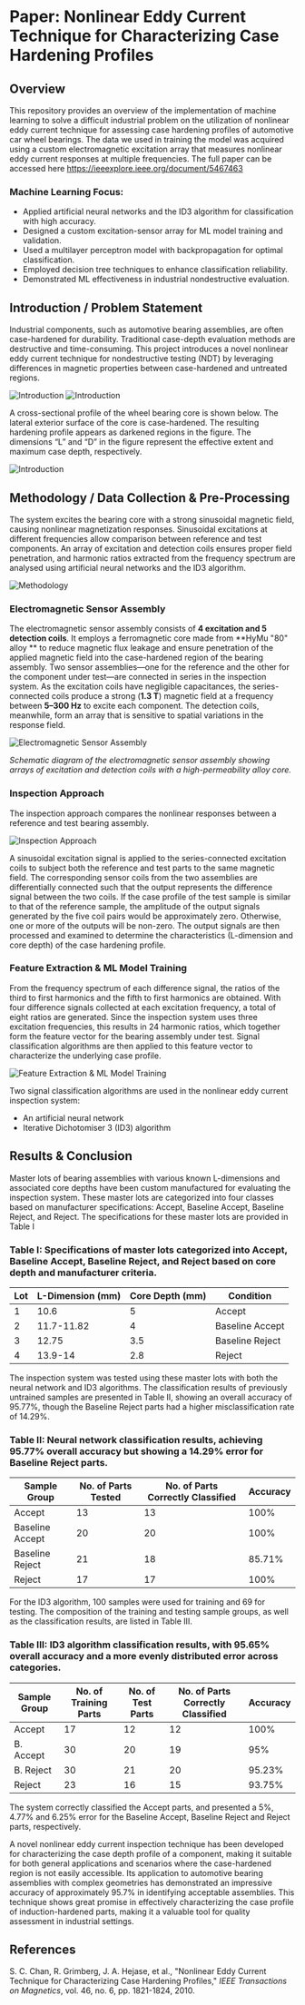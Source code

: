 # Paper: Nonlinear Eddy Current Technique for Characterizing Case Hardening Profiles

## Overview

This repository provides an overview of the implementation of machine learning to solve a difficult industrial problem on the utilization of nonlinear eddy current technique for assessing case hardening profiles of automotive car wheel bearings.
The data we used in training the model was acquired using a custom electromagnetic excitation array that measures nonlinear eddy current responses at multiple frequencies. 
The full paper can be accessed here https://ieeexplore.ieee.org/document/5467463

### Machine Learning Focus:
- Applied artificial neural networks and the ID3 algorithm for classification with high accuracy.
- Designed a custom excitation-sensor array for ML model training and validation.
- Used a multilayer perceptron model with backpropagation for optimal classification.
- Employed decision tree techniques to enhance classification reliability.
- Demonstrated ML effectiveness in industrial nondestructive evaluation.

## Introduction / Problem Statement

Industrial components, such as automotive bearing assemblies, are often case-hardened for durability. Traditional case-depth evaluation methods are destructive and time-consuming. This project introduces a novel nonlinear eddy current technique for nondestructive testing (NDT) by leveraging differences in magnetic properties between case-hardened and untreated regions.

![Introduction](./figures/Fig-1.png)
![Introduction](./figures/Fig-2.png)


A cross-sectional profile of the wheel bearing core is shown below. The lateral exterior surface of the core is case-hardened. The resulting hardening profile appears as darkened regions in the figure. The dimensions “L” and “D” in the figure represent the effective extent and maximum case depth, respectively.

![Introduction](./figures/Fig-3.png)


## Methodology / Data Collection & Pre-Processing

The system excites the bearing core with a strong sinusoidal magnetic field, causing nonlinear magnetization responses. Sinusoidal excitations at different frequencies allow comparison between reference and test components. An array of excitation and detection coils ensures proper field penetration, and harmonic ratios extracted from the frequency spectrum are analysed using artificial neural networks and the ID3 algorithm.

![Methodology](./figures/Fig-4.png)


### Electromagnetic Sensor Assembly

The electromagnetic sensor assembly consists of **4 excitation and 5 detection coils**. It employs a ferromagnetic core made from \*\*HyMu "80" alloy \*\* to reduce magnetic flux leakage and ensure penetration of the applied magnetic field into the case-hardened region of the bearing assembly. Two sensor assemblies—one for the reference and the other for the component under test—are connected in series in the inspection system. As the excitation coils have negligible capacitances, the series-connected coils produce a strong (**1.3 T**) magnetic field at a frequency between **5–300 Hz** to excite each component. The detection coils, meanwhile, form an array that is sensitive to spatial variations in the response field.

![Electromagnetic Sensor Assembly](./figures/Fig-6.png)

*Schematic diagram of the electromagnetic sensor assembly showing arrays of excitation and detection coils with a high-permeability alloy core.*

### Inspection Approach

The inspection approach compares the nonlinear responses between a reference and test bearing assembly. 


![Inspection Approach](./figures/Fig-7.png)

A sinusoidal excitation signal is applied to the series-connected excitation coils to subject both the reference and test parts to the same magnetic field. The corresponding sensor coils from the two assemblies are differentially connected such that the output represents the difference signal between the two coils. If the case profile of the test sample is similar to that of the reference sample, the amplitude of the output signals generated by the five coil pairs would be approximately zero. Otherwise, one or more of the outputs will be non-zero. The output signals are then processed and examined to determine the characteristics (L-dimension and core depth) of the case hardening profile.

### Feature Extraction & ML Model Training

From the frequency spectrum of each difference signal, the ratios of the third to first harmonics and the fifth to first harmonics are obtained. With four difference signals collected at each excitation frequency, a total of eight ratios are generated. Since the inspection system uses three excitation frequencies, this results in 24 harmonic ratios, which together form the feature vector for the bearing assembly under test. Signal classification algorithms are then applied to this feature vector to characterize the underlying case profile.
 
![Feature Extraction & ML Model Training](./figures/Fig-8.png)

Two signal classification algorithms are used in the nonlinear eddy current inspection system: 
- An artificial neural network
- Iterative Dichotomiser 3 (ID3) algorithm



## Results & Conclusion

Master lots of bearing assemblies with various known L-dimensions and associated core depths have been custom manufactured for evaluating the inspection system. These master lots are categorized into four classes based on manufacturer specifications: Accept, Baseline Accept, Baseline Reject, and Reject. The specifications for these master lots are provided in Table I

### Table I: Specifications of master lots categorized into Accept, Baseline Accept, Baseline Reject, and Reject based on core depth and manufacturer criteria.

| Lot | L-Dimension (mm) | Core Depth (mm) | Condition |
|----|----------------|----------------|-----------|
| 1  | 10.6          | 5              | Accept    |
| 2  | 11.7-11.82    | 4              | Baseline Accept |
| 3  | 12.75        | 3.5            | Baseline Reject |
| 4  | 13.9-14      | 2.8            | Reject    |

The inspection system was tested using these master lots with both the neural network and ID3 algorithms. The classification results of previously untrained samples are presented in Table II, showing an overall accuracy of 95.77%, though the Baseline Reject parts had a higher misclassification rate of 14.29%.

### Table II: Neural network classification results, achieving 95.77% overall accuracy but showing a 14.29% error for Baseline Reject parts.

| Sample Group     | No. of Parts Tested | No. of Parts Correctly Classified | Accuracy |
|-----------------|---------------------|----------------------------------|----------|
| Accept         | 13                  | 13                               | 100%     |
| Baseline Accept | 20                  | 20                               | 100%     |
| Baseline Reject | 21                  | 18                               | 85.71%   |
| Reject         | 17                  | 17                               | 100%     |

For the ID3 algorithm, 100 samples were used for training and 69 for testing. The composition of the training and testing sample groups, as well as the classification results, are listed in Table III. 

### Table III: ID3 algorithm classification results, with 95.65% overall accuracy and a more evenly distributed error across categories.

| Sample Group     | No. of Training Parts | No. of Test Parts | No. of Parts Correctly Classified | Accuracy |
|-----------------|---------------------|----------------|----------------------------------|----------|
| Accept         | 17                  | 12             | 12                               | 100%     |
| B. Accept      | 30                  | 20             | 19                               | 95%      |
| B. Reject      | 30                  | 21             | 20                               | 95.23%   |
| Reject         | 23                  | 16             | 15                               | 93.75%   |

The system correctly classified the Accept parts, and presented a 5%, 4.77% and 6.25% error for the Baseline Accept, Baseline Reject and Reject parts, respectively.


A novel nonlinear eddy current inspection technique has been developed for characterizing the case depth profile of a component, making it suitable for both general applications and scenarios where the case-hardened region is not easily accessible. Its application to automotive bearing assemblies with complex geometries has demonstrated an impressive accuracy of approximately 95.7% in identifying acceptable assemblies. This technique shows great promise in effectively characterizing the case profile of induction-hardened parts, making it a valuable tool for quality assessment in industrial settings.

## References
S. C. Chan, R. Grimberg, J. A. Hejase, et al., "Nonlinear Eddy Current Technique for Characterizing Case Hardening Profiles," *IEEE Transactions on Magnetics*, vol. 46, no. 6, pp. 1821-1824, 2010.
